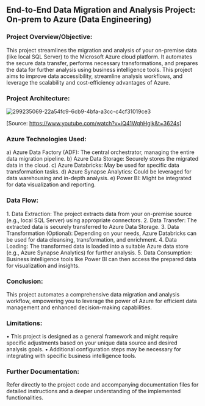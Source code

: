 ## End-to-End Data Migration and Analysis Project: On-prem to Azure (Data Engineering)

<h3>Project Overview/Objective:</h3>
This project streamlines the migration and analysis of your on-premise data (like local SQL Server) to the Microsoft Azure cloud platform. It automates the secure data transfer, performs necessary transformations, and prepares the data for further analysis using business intelligence tools. This project aims to improve data accessibility, streamline analysis workflows, and leverage the scalability and cost-efficiency advantages of Azure.

<h3>Project Architecture:</h3>

![299235069-22a54fc9-6cb9-4bfa-a3cc-c4cf31019ce3](https://github.com/Savan2110/End-to-End-Data-Migration-and-Analysis-Project/assets/51812887/4d6769ef-0f3b-4786-94c8-d328a3f5b7b1)

[Source: https://www.youtube.com/watch?v=iQ41WqhHglk&t=3624s]

<h3>Azure Technologies Used:</h3>
a)	Azure Data Factory (ADF): The central orchestrator, managing the entire data migration pipeline.
b)	Azure Data Storage: Securely stores the migrated data in the cloud.
c)	Azure Databricks: May be used for specific data transformation tasks.
d)	Azure Synapse Analytics: Could be leveraged for data warehousing and in-depth analysis.
e)	Power BI: Might be integrated for data visualization and reporting.

<h3>Data Flow:</h3>
1.	Data Extraction: The project extracts data from your on-premise source (e.g., local SQL Server) using appropriate connectors.
2.	Data Transfer: The extracted data is securely transferred to Azure Data Storage.
3.	Data Transformation (Optional): Depending on your needs, Azure Databricks can be used for data cleansing, transformation, and enrichment.
4.	Data Loading: The transformed data is loaded into a suitable Azure data store (e.g., Azure Synapse Analytics) for further analysis.
5.	Data Consumption: Business intelligence tools like Power BI can then access the prepared data for visualization and insights.

<h3>Conclusion:</h3>
This project automates a comprehensive data migration and analysis workflow, empowering you to leverage the power of Azure for efficient data management and enhanced decision-making capabilities.

<h3>Limitations:</h3>
•	This project is designed as a general framework and might require specific adjustments based on your unique data source and desired analysis goals.
•	Additional configuration steps may be necessary for integrating with specific business intelligence tools.

<h3>Further Documentation:</h3>
Refer directly to the project code and accompanying documentation files for detailed instructions and a deeper understanding of the implemented functionalities.

